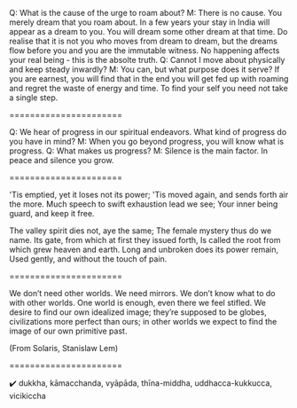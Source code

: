 Q: What is the cause of the urge to roam about?
M: There is no cause. You merely dream that you roam about. In a few years your stay in India will appear as a dream to you. You will dream some other dream at that time. Do realise that it is not you who moves from dream to dream, but the dreams flow before you and you are the immutable witness. No happening affects your real being - this is the absolte truth.
Q: Cannot I move about physically and keep steady inwardly?
M: You can, but what purpose does it serve? If you are earnest, you will find that in the end you will get fed up with roaming and regret the waste of energy and time. To find your self you need not take a single step.

======================

Q: We hear of progress in our spiritual endeavors. What kind of progress do you have in mind?
M: When you go beyond progress, you will know what is progress.
Q: What makes us progress?
M: Silence is the main factor. In peace and silence you grow.

======================

'Tis emptied, yet it loses not its power;
'Tis moved again, and sends forth air the more.
Much speech to swift exhaustion lead we see;
Your inner being guard, and keep it free.


The valley spirit dies not, aye the same;
The female mystery thus do we name.
Its gate, from which at first they issued forth,
Is called the root from which grew heaven and earth.
Long and unbroken does its power remain,
Used gently, and without the touch of pain.

======================

We don’t need other worlds. We need mirrors. We don’t know what to do with other worlds. One world is enough, even there we feel stifled. We desire to find our own idealized image; they’re supposed to be globes, civilizations more perfect than ours; in other worlds we expect to find the image of our own primitive past.

(From Solaris, Stanislaw Lem)

======================

:heavy_check_mark: dukkha, kāmacchanda, vyāpāda, thīna-middha, uddhacca-kukkucca, vicikiccha
